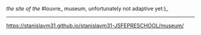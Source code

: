 _the site of the_ #louvre_ museum, unfortunately not adaptive yet:)_
***
https://stanislavm31.github.io/stanislavm31-JSFEPRESCHOOL/museum/
